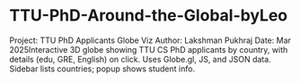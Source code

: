 # TTU-PhD-Around-the-Global-byLeo
Project: TTU PhD Applicants Globe Viz Author: Lakshman Pukhraj Date: Mar 2025Interactive 3D globe showing TTU CS PhD applicants by country, with details (edu, GRE, English) on click. Uses Globe.gl, JS, and JSON data. Sidebar lists countries; popup shows student info.
